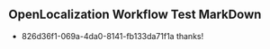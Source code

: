 ## OpenLocalization Workflow Test MarkDown
* 826d36f1-069a-4da0-8141-fb133da71f1a thanks!

<!--HONumber=Jul16_HO3-->


